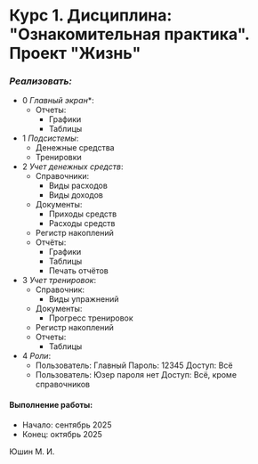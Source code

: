 # Курс 1. Дисциплина: "Ознакомительная практика". Проект "Жизнь"


### *Реализовать:*

+ 0 *Главный экран**:
  + Отчеты:
    + Графики
    + Таблицы
+ 1 *Подсистемы*:
  + Денежные средства
  + Тренировки
+ 2 *Учет денежных средств*:
  + Справочники:
    + Виды расходов
    + Виды доходов
  + Документы:
    + Приходы средств
    + Расходы средств
  + Регистр накоплений
  + Отчёты:  
     + Графики
     + Таблицы
     + Печать отчётов
+ 3 *Учет тренировок*:
  + Справочник:
    + Виды упражнений
  + Документы:
    + Прогресс тренировок
  + Регистр накоплений
  + Отчеты:
    + Таблицы
+ 4 *Роли*:
  + Пользователь: Главный Пароль: 12345 Доступ: Всë
  + Пользователь: Юзер пароля нет Доступ: Всë, кроме справочников

#### Выполнение работы: 
+ Начало: сентябрь 2025
+ Конец: октябрь 2025
  
Юшин М. И. 
